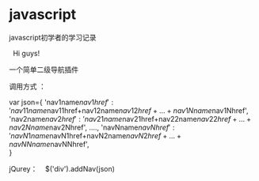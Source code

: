 # javascript
javascript初学者的学习记录

 
Hi guys!

一个简单二级导航插件
 

调用方式 ：

var json={
  			'nav1name$nav1href':'nav11name$nav11href+nav12name$nav12href+...+nav1Nname$nav1Nhref',
 			'nav2name$nav2href':'nav21name$nav21href+nav22name$nav22href+...+nav2Nname$nav2Nhref',
			  ....,
  			'navNname$navNhref':'navN1name$navN1href+navN2name$navN2href+...+navNNname$navNNhref',  
		}

jQurey：
    $('div').addNav(json)
